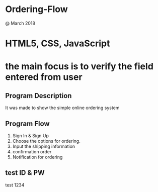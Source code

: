 # Ordering-Flow
@ March 2018
# HTML5, CSS, JavaScript
# the main focus is to verify the field entered from user 

Program Description
---------------------
It was made to show the simple online ordering system


Program Flow
---------------------
1. Sign In & Sign Up 
2. Choose the options for ordering. 
3. Input the shipping information
4. confirmation order
5. Notification for ordering


 test ID & PW 
 ---------------
 test
 1234 



